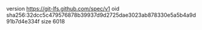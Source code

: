 version https://git-lfs.github.com/spec/v1
oid sha256:32dcc5c479576878b39937d9d2725dae3023ab878330e5a5b4a9d91b7d4e334f
size 6018
